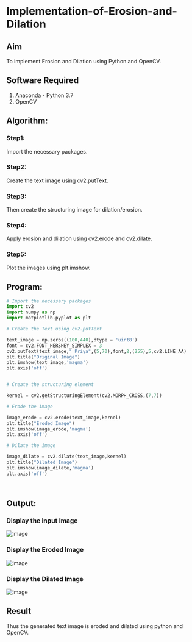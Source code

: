 # Implementation-of-Erosion-and-Dilation
## Aim
To implement Erosion and Dilation using Python and OpenCV.
## Software Required
1. Anaconda - Python 3.7
2. OpenCV
## Algorithm:
### Step1:

Import the necessary packages.

### Step2:

Create the text image using cv2.putText.

### Step3:

Then create the structuring image for dilation/erosion.

### Step4:

Apply erosion and dilation using cv2.erode and cv2.dilate.

### Step5:

Plot the images using plt.imshow.

 
## Program:

``` Python
# Import the necessary packages
import cv2
import numpy as np
import matplotlib.pyplot as plt

# Create the Text using cv2.putText

text_image = np.zeros((100,440),dtype = 'uint8')
font = cv2.FONT_HERSHEY_SIMPLEX = 3
cv2.putText(text_image," Priya",(5,70),font,2,(255),5,cv2.LINE_AA)
plt.title("Original Image")
plt.imshow(text_image,'magma')
plt.axis('off')


# Create the structuring element

kernel = cv2.getStructuringElement(cv2.MORPH_CROSS,(7,7))

# Erode the image

image_erode = cv2.erode(text_image,kernel)
plt.title("Eroded Image")
plt.imshow(image_erode,'magma')
plt.axis('off')

# Dilate the image

image_dilate = cv2.dilate(text_image,kernel)
plt.title("Dilated Image")
plt.imshow(image_dilate,'magma')
plt.axis('off')




```
## Output:

### Display the input Image

![image](https://user-images.githubusercontent.com/81132849/170862648-5c1cc2b3-fbc3-4859-b1e2-27be543ff5cb.png)


### Display the Eroded Image

![image](https://user-images.githubusercontent.com/81132849/170862659-2adecf6b-06bd-4053-820e-c7fdff16b4e8.png)


### Display the Dilated Image

![image](https://user-images.githubusercontent.com/81132849/170862680-fa525175-19db-4906-9db2-0d7750fd4145.png)


## Result
Thus the generated text image is eroded and dilated using python and OpenCV.
